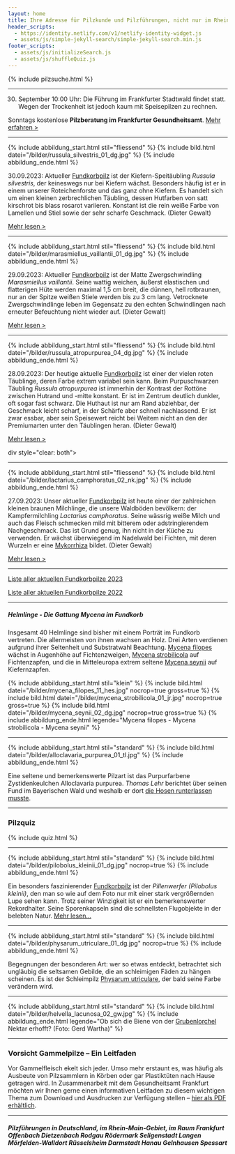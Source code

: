 ```yaml
---
layout: home
title: Ihre Adresse für Pilzkunde und Pilzführungen, nicht nur im Rhein-Main-Gebiet
header_scripts:
  - https://identity.netlify.com/v1/netlify-identity-widget.js
  - assets/js/simple-jekyll-search/simple-jekyll-search.min.js
footer_scripts:
  - assets/js/initializeSearch.js
  - assets/js/shuffleQuiz.js
---
```

{% include pilzsuche.html %}

- - -

30. September 10:00 Uhr: Die Führung im Frankfurter Stadtwald findet statt. Wegen der Trockenheit ist jedoch kaum mit Speisepilzen zu rechnen.

Sonntags kostenlose **Pilzberatung im Frankfurter Gesundheitsamt**. [Mehr erfahren >](/termine)

- - -

{% include abbildung_start.html stil="fliessend" %}
{% include bild.html datei="/bilder/russula_silvestris_01_dg.jpg" %}
{% include abbildung_ende.html %}

30.09.2023: Aktueller [Fundkorbpilz](AA "Glossar-") ist der Kiefern-Speitäubling *Russula silvestris*, der keineswegs nur bei Kiefern wächst. Besonders häufig ist er in einem unserer Roteichenforste und das ganz ohne Kiefern. Es handelt sich um einen kleinen zerbrechlichen Täubling, dessen Hutfarben von satt kirschrot bis blass rosarot variieren. Konstant ist die rein weiße Farbe von Lamellen und Stiel sowie der sehr scharfe Geschmack. (Dieter Gewalt)

[Mehr lesen >](/pilze/russula-silvestris-kiefern-speitäubling)

<div style="clear:  both"></div>

- - -

{% include abbildung_start.html stil="fliessend" %}
{% include bild.html datei="/bilder/marasmiellus_vaillantii_01_dg.jpg" %}
{% include abbildung_ende.html %}

29.09.2023: Aktueller [Fundkorbpilz](AA "Glossar-") ist  der Matte Zwergschwindling *Marasmiellus vaillantii*. Seine wattig weichen, äußerst elastischen und flatterigen Hüte werden maximal 1,5 cm breit, die dünnen, hell rotbraunen, nur an der Spitze weißen Stiele werden bis zu 3 cm lang. Vetrocknete Zwergschwindlinge leben im Gegensatz zu den echten Schwindlingen nach erneuter Befeuchtung nicht wieder auf. (Dieter Gewalt)

[Mehr lesen >](/pilze/marasmiellus-vaillantii-matter-zwergschwindling)

<div style="clear:  both"></div>

- - -

{% include abbildung_start.html stil="fliessend" %}
{% include bild.html datei="/bilder/russula_atropurpurea_04_dg.jpg" %}
{% include abbildung_ende.html %}

28.09.2023: Der heutige aktuelle [Fundkorbpilz](AA "Glossar-") ist einer der vielen roten Täublinge, deren Farbe extrem variabel sein kann. Beim Purpuschwarzen Täubling *Russula atropurpurea* ist immerhin der Kontrast der Rottöne zwischen Hutrand und -mitte konstant. Er ist im Zentrum deutlich dunkler, oft sogar fast schwarz. Die Huthaut ist nur am Rand abziehbar, der Geschmack leicht scharf, in der Schärfe aber schnell nachlassend. Er ist zwar essbar, aber sein Speisewert reicht bei Weitem nicht an den der Premiumarten unter den Täublingen heran.  (Dieter Gewalt)

[Mehr lesen >](/pilze/russula-atropurpurea-purpurschwarzer-täubling)

div style="clear:  both"></div>

- - -

{% include abbildung_start.html stil="fliessend" %}
{% include bild.html datei="/bilder/lactarius_camphoratus_02_nk.jpg" %}
{% include abbildung_ende.html %}

27.09.2023: Unser aktueller [Fundkorbpilz](AA "Glossar-") ist heute einer der zahlreichen kleinen braunen Milchlinge, die unsere Waldböden bevölkern: der Kampfermilchling *Lactarius camphoratus*. Seine wässrig weiße Milch und auch das Fleisch schmecken mild mit bitterem oder adstringierendem Nachgeschmack. Das ist Grund genug, ihn nicht in der Küche zu verwenden. Er wächst überwiegend im Nadelwald bei Fichten, mit deren Wurzeln er eine [Mykorrhiza](Mykorrhiza "Glossar") bildet. (Dieter Gewalt)

[Mehr lesen >](/pilze/lactarius-camphoratus-kampfermilchling)

<div style="clear:  both"></div>

- - -

[Liste aller aktuellen Fundkorbpilze 2023](/artikel/liste-aller-aktuellen-fundkorbpilze-2023.html)

[Liste aller aktuellen Fundkorbpilze 2022](/artikel/liste-aller-aktuellen-fundkorbpilze-2022.html)

- - -

##### Helmlinge - Die Gattung *Mycena* im Fundkorb

Insgesamt 40 Helmlinge sind bisher mit einem Porträt im Fundkorb vertreten. Die allermeisten von ihnen wachsen an Holz. Drei Arten verdienen aufgrund ihrer Seltenheit und Substratwahl Beachtung. [Mycena filopes](/pilze/mycena-filopes-zerbrechlicher-fadenhelmling) wächst in Augenhöhe auf Fichtenzweigen, [Mycena strobilicola](/pilze/mycena-strobilicola-fichtenzapfenhelmling) auf Fichtenzapfen, und die in Mitteleuropa extrem seltene [Mycena seynii](/pilze/mycena-seynii-mediterraner-kiefernzapfenhelmling) auf Kiefernzapfen.

{% include abbildung_start.html stil="klein" %}
{% include bild.html datei="/bilder/mycena_filopes_11_hes.jpg" nocrop=true gross=true %}
{% include bild.html datei="/bilder/mycena_strobilicola_01_jr.jpg" nocrop=true gross=true %}
{% include bild.html datei="/bilder/mycena_seynii_02_dg.jpg" nocrop=true gross=true %}
{% include abbildung_ende.html legende="Mycena filopes - Mycena strobilicola - Mycena seynii" %}

- - -

{% include abbildung_start.html stil="standard" %}
{% include bild.html datei="/bilder/alloclavaria_purpurea_01_tl.jpg" %}
{% include abbildung_ende.html %}

Eine seltene und bemerkenswerte Pilzart ist das Purpurfarbene Zystidenkeulchen Alloclavaria purpurea. *Thomas Lehr* berichtet über seinen Fund im Bayerischen Wald und weshalb er dort [die Hosen runterlassen musste](/pilze/alloclavaria-purpurea-purpurfarbenes-zystidenkeulchen).

- - -

### Pilzquiz

{% include quiz.html %}

- - -

{% include abbildung_start.html stil="standard" %}
{% include bild.html datei="/bilder/pilobolus_kleinii_01_dg.jpg" nocrop=true %}
{% include abbildung_ende.html %}

Ein besonders faszinierender [Fundkorbpilz](AA "Glossar-") ist der *Pillenwerfer (Pilobolus kleinii)*, den man so wie auf dem Foto nur mit einer stark vergrößernden Lupe sehen kann. Trotz seiner Winzigkeit ist er ein bemerkenswerter Rekordhalter. Seine Sporenkapseln sind die schnellsten Flugobjekte in der belebten Natur. [Mehr lesen...](/pilze/pilobolus-kleinii-pillenwerfer)

- - -

{% include abbildung_start.html stil="standard" %}
{% include bild.html datei="/bilder/physarum_utriculare_01_dg.jpg" nocrop=true %}
{% include abbildung_ende.html %}

Begegnungen der besonderen Art: wer so etwas entdeckt, betrachtet sich ungläubig die seltsamen Gebilde, die an schleimigen Fäden zu hängen scheinen. Es ist der Schleimpilz [Physarum utriculare](/pilze/physarum-utriculare-fadenfruchtschleimpilz), der bald seine Farbe verändern wird.

- - -

{% include abbildung_start.html stil="standard" %}
{% include bild.html datei="/bilder/helvella_lacunosa_02_gw.jpg" %}
{% include abbildung_ende.html legende="Ob sich die Biene von der <a href='/pilze/helvella-lacunosa-grubenlorchel'>Grubenlorchel</a> Nektar erhofft?  (Foto: Gerd Wartha)" %}

- - -

### Vorsicht Gammelpilze – Ein Leitfaden

Vor Gammelfleisch ekelt sich jeder. Umso mehr erstaunt es, was häufig als Ausbeute von Pilzsammlern in Körben oder gar Plastiktüten nach Hause getragen wird. In Zusammenarbeit mit dem Gesundheitsamt Frankfurt möchten wir Ihnen gerne einen informativen Leitfaden zu diesem wichtigen Thema zum Download und Ausdrucken zur Verfügung stellen – [hier als PDF erhältlich](/assets/docs/Fundkorb.de-Gammelpilze.pdf).

- - -

##### Pilzführungen in Deutschland, im Rhein-Main-Gebiet, im Raum Frankfurt Offenbach Dietzenbach Rodgau Rödermark Seligenstadt Langen Mörfelden-Walldort Rüsselsheim Darmstadt Hanau Gelnhausen Spessart